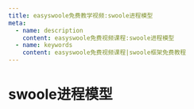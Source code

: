 ```yaml
---
title: easyswoole免费教学视频:swoole进程模型
meta:
  - name: description
    content: easyswoole免费视频课程:swoole进程模型
  - name: keywords
    content: easyswoole免费视频课程|swoole框架免费教程
---
```

# swoole进程模型
<script type="text/javascript" src="/Js/Ckplayer/ckplayer.js"></script>
<div class="video" style="width: 50rem;height: 30rem;"></div>
<script type="text/javascript">
    var videoObject = {
    		container: '.video',
    		variable: 'player',
    		video:'http://easyswoole.oss-cn-shenzhen.aliyuncs.com/%E5%85%A5%E9%97%A8%E6%95%99%E7%A8%8B1/swoole%E7%9A%84%E7%AE%80%E4%BB%8B%E5%92%8C%E8%BF%9B%E7%A8%8B%E6%A8%A1%E5%9E%8B%7E2.mp4'
    	};
    var player=new ckplayer(videoObject);
</script>

